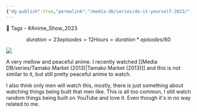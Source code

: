 ```yaml
---
{"dg-publish":true,"permalink":"/media-db/series/do-it-yourself-2022/","title":"Do It Yourself!!","tags":["mediaDB/tv/series"]}
---
```


🧶 Tags - #Anime_Show_2023 
```math
duration = 23
episodes = 12
Hours = duration * episodes / 60
```
<img src="https://m.media-amazon.com/images/M/MV5BMWJkMzI1NGItMTZkZi00ZWEzLWE3NzItOWM2YjZkNTM3MTIyXkEyXkFqcGdeQXVyODMyNTM0MjM@._V1_SX300.jpg">

A very mellow and peaceful anime. I recently watched [[Media DB/series/Tamako Market (2013)\|Tamako Market (2013)]] and this is not similar to it, but still pretty peaceful anime to watch.

I also think only men will watch this, mostly, there is just something about watching things being built that men like. This is all too common, I still watch random things being built on YouTube and love it. Even though it's in no way related to me.